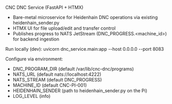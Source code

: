 CNC DNC Service (FastAPI + HTMX)
- Bare-metal microservice for Heidenhain DNC operations via existing heidenhain_sender.py
- HTMX UI for file upload/edit and transfer control
- Publishes progress to NATS JetStream (DNC_PROGRESS.<machine_id>) for backend ingestion

Run locally (dev):
  uvicorn dnc_service.main:app --host 0.0.0.0 --port 8083

Configure via environment:
- DNC_PROGRAM_DIR (default /var/lib/cnc-dnc/programs)
- NATS_URL (default nats://localhost:4222)
- NATS_STREAM (default DNC_PROGRESS)
- MACHINE_ID (default CNC-PI-001)
- HEIDENHAIN_SENDER (path to heidenhain_sender.py on the Pi)
- LOG_LEVEL (info)

